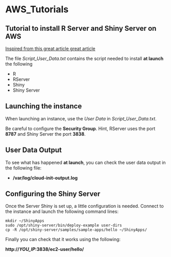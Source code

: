 # AWS_Tutorials
## Tutorial to install R Server and Shiny Server on AWS

[Inspired from this great article  great article](https://aws.amazon.com/blogs/big-data/running-r-on-aws/)

The file *Script_User_Data.txt* contains the script needed to install **at launch** the following
* R
* RServer
* Shiny
* Shiny Server

## Launching the instance
When launching an instance, use the *User Data* in *Script_User_Data.txt*.

Be careful to configure the **Security Group**. Hint, RServer uses the port **8787** and Shiny Server the port **3838**.

## User Data Output
To see what has happened **at launch**, you can check the user data output in the following file:
* **/var/log/cloud-init-output.log**

## Configuring the Shiny Server
Once the Server Shiny is set up, a little configuration is needed.
Connect to the instance and launch the following command lines:

```
mkdir ~/ShinyApps
sudo /opt/shiny-server/bin/deploy-example user-dirs
cp -R /opt/shiny-server/samples/sample-apps/hello ~/ShinyApps/
```

Finally you can check that it works using the following:

__http://*YOU_IP*:3838/ec2-user/hello/__